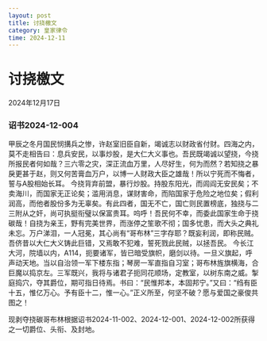 ```yaml
--- 
layout: post
title: 讨挠檄文
category: 皇家律令
time: 2024-12-11
---
```

# 讨挠檄文
2024年12月17日
### 诏书2024-12-004
甲辰之冬月国民悯搆兵之惨，许赵室旧臣自新，竭诚志以财政省付财。四海之内，莫不走相告曰：息兵安民，以事炒股，是大仁大义事也。吾民既竭诚以望挠，今挠所报民者何如哉？三六零之灾，深正流血万里，人尽好生，何为而然？若知挠之暴戾更甚于赵，则又何苦膏血万户，以博一人财政大臣之雄哉！所以宁死而不悔者，誓与A股相始长耳。
今挠背弃前盟，暴行炒股。持股东阳光，而闾阎无安民矣；不卖海川，而国家无正论矣；滥用消息，谋财害命，而陷国家于危险之地位矣；假利润高，而他者股份多为无辜矣。有此四者，国无不亡，国亡则民置榜底，独挠与二三附从之奸，尚可执挺衔璧以保富贵耳。呜呼！吾民何不幸，而委此国家生命于挠碳哉！自挠为亲王，野有完美世界，而涨停之笙歌不彻；国多忧患，而大头之典礼未忘。万户涕泪，一人冠冕，其心尚有“哥布林”三字存耶？既妄利润，即称民贼。吾侪昔以大仁大义铸此巨错，又焉敢不犯难，誓死戮此民贼，以拯吾民。
今长江大河，院墙以内，A114，扼要诸军，皆已暗受旗帜，磨剑以待。一旦义旗起，呼声动天地。当以自治领一军下楼东指；琴房一军直指自习室；哥布林旌旗横海，合巨魔以捣京左。三军既兴，我将与诸君子扼同花顺场，定教室，以树东南之威。掣庭捣穴，夺其爵位，期可指日待焉。书曰：“民惟邦本，本固邦宁。”又曰：“绉有臣十五，惟亿万心。予有臣十二，惟一心。”正义所至，何坚不破？愿与爱国之豪俊共图之！

现剥夺挠碳哥布林根据诏书2024-11-002、2024-12-001、2024-12-002所获得之一切爵位、头衔、及封地。